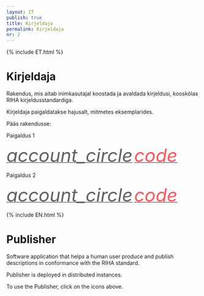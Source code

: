 ```yaml
---
layout: IT
publish: true
title: Kirjeldaja
permalink: Kirjeldaja
nr: 2
---
```


{% include ET.html %}

# Kirjeldaja

Rakendus, mis aitab inimkasutajal koostada ja avaldada kirjeldusi, kooskõlas RIHA kirjeldusstandardiga.

Kirjeldaja paigaldatakse hajusalt, mitmetes eksemplarides. 

Pääs rakendusse:

Paigaldus 1

<a href='http://ec2-35-160-53-79.us-west-2.compute.amazonaws.com:8083' style='border-bottom: none !important;'><i class="material-icons ikoon" style='color: #616161; font-size: 48px;'>account_circle</i></a> 
<a href='http://ec2-35-160-53-79.us-west-2.compute.amazonaws.com:8083/systems.json' style='border-bottom: none !important;'><i class="material-icons ikoon" style='color: #FF555D; font-size: 48px;'>code</i></a> 

Paigaldus 2

<a href='http://ec2-35-160-53-79.us-west-2.compute.amazonaws.com:8084' style='border-bottom: none !important;'><i class="material-icons ikoon" style='color: #616161; font-size: 48px;'>account_circle</i></a> 
<a href='http://ec2-35-160-53-79.us-west-2.compute.amazonaws.com:8084/systems.json' style='border-bottom: none !important;'><i class="material-icons ikoon" style='color: #FF555D; font-size: 48px;'>code</i></a>

{% include EN.html %}

# Publisher

Software application that helps a human user produce and publish descriptions in conformance with the RIHA standard.

Publisher is deployed in distributed instances.  

To use the Publisher, click on the icons above.
